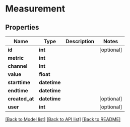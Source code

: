 # Measurement

## Properties
Name | Type | Description | Notes
------------ | ------------- | ------------- | -------------
**id** | **int** |  | [optional] 
**metric** | **int** |  | 
**channel** | **int** |  | 
**value** | **float** |  | 
**starttime** | **datetime** |  | 
**endtime** | **datetime** |  | 
**created_at** | **datetime** |  | [optional] 
**user** | **int** |  | [optional] 

[[Back to Model list]](../README.md#documentation-for-models) [[Back to API list]](../README.md#documentation-for-api-endpoints) [[Back to README]](../README.md)

